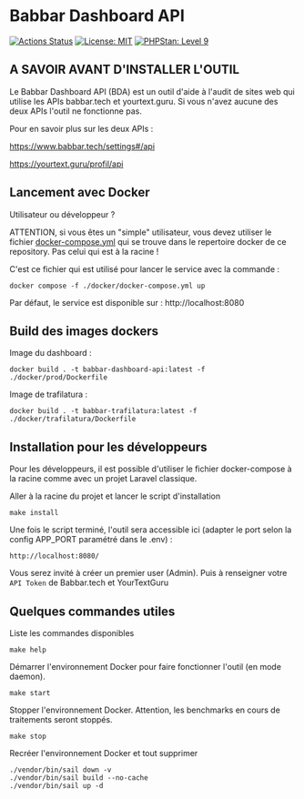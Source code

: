 # Babbar Dashboard API

[![Actions Status](https://github.com/BabbarTech/Babbar-Dashboard-API/workflows/Tests/badge.svg)](https://github.com/BabbarTech/Babbar-Dashboard-API/actions)
[![License: MIT](https://img.shields.io/badge/License-MIT-yellow.svg)](https://opensource.org/licenses/MIT)
[![PHPStan: Level 9](https://img.shields.io/badge/PHPStan-level%209-brightgreen.svg?style=flat)](https://github.com/BabbarTech/Babbar-Dashboard-API/actions)

## A SAVOIR AVANT D'INSTALLER L'OUTIL

Le Babbar Dashboard API (BDA) est un outil d'aide à l'audit de sites web qui utilise les APIs babbar.tech et yourtext.guru.
Si vous n'avez aucune des deux APIs l'outil ne fonctionne pas.

Pour en savoir plus sur les deux APIs :

https://www.babbar.tech/settings#/api

https://yourtext.guru/profil/api

## Lancement avec Docker

Utilisateur ou développeur ?

ATTENTION, si vous êtes un "simple" utilisateur, vous devez utiliser le fichier [docker-compose.yml](docker%2Fdocker-compose.yml) qui se trouve dans le repertoire docker de ce repository. Pas celui qui est à la racine !

C'est ce fichier qui est utilisé pour lancer le service avec la commande :

```
docker compose -f ./docker/docker-compose.yml up
```

Par défaut, le service est disponible sur : http://localhost:8080

## Build des images dockers

Image du dashboard :
```
docker build . -t babbar-dashboard-api:latest -f ./docker/prod/Dockerfile
```

Image de trafilatura :
```
docker build . -t babbar-trafilatura:latest -f ./docker/trafilatura/Dockerfile
```

## Installation pour les développeurs

Pour les développeurs, il est possible d'utiliser le fichier docker-compose à la racine comme avec un projet Laravel classique.

Aller à la racine du projet et lancer le script d'installation

`make install`

Une fois le script terminé, l'outil sera accessible ici (adapter le port selon la config APP_PORT paramétré dans le .env) :

`http://localhost:8080/`

Vous serez invité à créer un premier user (Admin).
Puis à renseigner votre `API Token` de Babbar.tech et YourTextGuru

## Quelques commandes utiles

Liste les commandes disponibles

`make help`

Démarrer l'environnement Docker pour faire fonctionner l'outil (en mode daemon).

`make start`

Stopper l'environnement Docker. Attention, les benchmarks en cours de traitements seront stoppés.

`make stop`

Recréer l'environnement Docker et tout supprimer
```
./vendor/bin/sail down -v
./vendor/bin/sail build --no-cache
./vendor/bin/sail up -d
```

